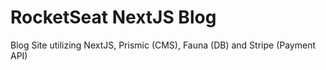 # RocketSeat NextJS Blog
<p>Blog Site utilizing NextJS, Prismic (CMS), Fauna (DB) and Stripe (Payment API)</p>

